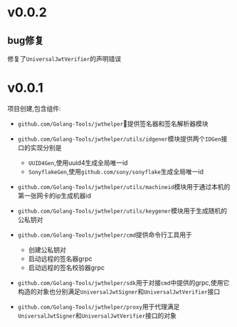 # v0.0.2

## bug修复

修复了`UniversalJwtVerifier`的声明错误

# v0.0.1

项目创建,包含组件:

+ `github.com/Golang-Tools/jwthelper`提供签名器和签名解析器模块
+ `github.com/Golang-Tools/jwthelper/utils/idgener`模块提供两个`IDGen`接口的实现分别是
    + `UUID4Gen`,使用uuid4生成全局唯一id
    + `SonyflakeGen`,使用`github.com/sony/sonyflake`生成全局唯一id

+ `github.com/Golang-Tools/jwthelper/utils/machineid`模块用于通过本机的第一张网卡的ip生成机器id
+ `github.com/Golang-Tools/jwthelper/utils/keygener`模块用于生成随机的公私钥对
+ `github.com/Golang-Tools/jwthelper/cmd`提供命令行工具用于
    + 创建公私钥对
    + 启动远程的签名器grpc
    + 启动远程的签名校验器grpc

+ `github.com/Golang-Tools/jwthelper/sdk`用于对接`cmd`中提供的grpc,使用它构造的对象也分别满足`UniversalJwtSigner`和`UniversalJwtVerifier`接口
+ `github.com/Golang-Tools/jwthelper/proxy`用于代理满足`UniversalJwtSigner`和`UniversalJwtVerifier`接口的对象
